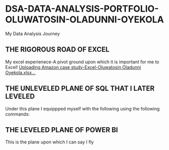 # DSA-DATA-ANALYSIS-PORTFOLIO-OLUWATOSIN-OLADUNNI-OYEKOLA
My Data Analysis Journey
## THE RIGOROUS ROAD OF EXCEL
My excel experienece-A pivot ground upon which it is important for me to Excel!
[Uploading Amazon case study-Excel-Oluwatosin Oladunni Oyekola.xlsx…]()

## THE UNLEVELED PLANE OF SQL THAT I LATER LEVELED
Under this plane I equippped myself with the following using the following commands:

## THE LEVELED PLANE OF POWER BI
This is the plane upon which I can say I fly
